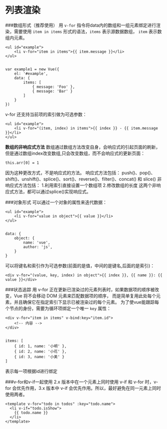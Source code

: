 列表渲染
===================

###数组形式（推荐使用）
用 `v-for` 指令将data内的数组和一组元素绑定进行渲染，需要使用 `item in items` 形式的语法，`items` 表示源数据数组， `item` 表示数组内元素。

    <ul id="example">
        <li v-for="item in items">{{ item.message }}</li>
    </ul>


    var example1 = new Vue({
        el: '#example',
        data: {
            items: [
                { message: 'Foo' },
                { message: 'Bar' }
            ]
        }
    })
v-for 还支持当前项的索引做为可选参数：

    <ul id="example">
        <li v-for="(item, index) in items">{{ index }} - {{ item.message }}</li>
    </ul>

**数组的非响应式方法**
数组通过数组方法改变自身，会响应式的引起页面的刷新，但是通过数组index改变数组,只会改变数组，而不会响应式的更新页面：

```
this.arr[0] = 1 
```
因为这种更改方式，不是响应式的方法。
响应式方法包括：
push()、pop()、shift()、unshift()、splice()、sort()、reverse()、filter()、concat() 和 slice()
非响应式方法包括：
1.利用索引直接设置一个数组项
2.修改数组的长度
这两个非响应式方法，都可以通过splice()实现响应式。

###对象形式
可以通过一个对象的属性来迭代数据：

    <ul id="example">
        <li v-for="value in object">{{ value }}</li>
    </ul>


    data: {
        object: {
            name: 'vue',
            author: 'js',
        }
    }
可以将键名和索引作为可选参数(前面的是值，中间的是键名,后面的是索引)：

    <div v-for="(value, key, index) in object">{{ index }}, {{ name }}: {{ value }}</div>

###状态追踪
用 v-for 正在更新已渲染过的元素列表时，如果数据项的顺序被改变，Vue 将不会移动 DOM 元素来匹配数据项的顺序， 而是简单复用此处每个元素，并且确保它在指定索引下显示已被渲染过的每个元素。
为了使vue能跟踪每个节点的身份，需要为循环项绑定一个唯一 `key` 属性：

    <div v-for="item in items" v-bind:key="item.id">
        <!-- 内容 -->
    </div>


    items: [
        { id: 1, name: '小明' },
        { id: 2, name: '小花' },
        { id: 3, name: '小美' }
    ]
表示每一项根据id进行绑定

###v-for和v-if一起使用
2.x 版本中在一个元素上同时使用 v-if 和 v-for 时，v-for 会优先作用，3.x 版本中 v-if 会优先作用。所以，最好避免在同一元素上同时使用两者。
```
<template v-for="todo in todos" :key="todo.name">
  <li v-if="todo.isShow">
    {{ todo.name }}
  </li>
</template>
```




































